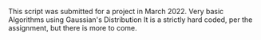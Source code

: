 This script was submitted for a project in March 2022. Very basic Algorithms using Gaussian's Distribution It is a strictly hard coded, per the assignment, but there is more to come.
